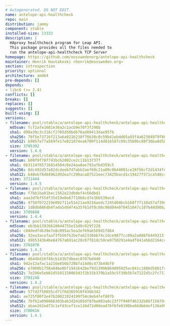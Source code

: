 ```yaml
---
# Autogenerated. DO NOT EDIT.
name: antelope-api-healthcheck
repo: main
distribution: jammy
component: stable
installed-size: 13333
description: |
  HAproxy healthcheck program for Leap API.
  This package provides all the files needed to
  run the antelope-api-healthcheck TCP Server
homepage: https://github.com/eosswedenorg/antelope-api-healthcheck
maintainer: Henrik Hautakoski <henrik@eossweden.org>
section: introspection
priority: optional
architecture: amd64
pre-depends: []
depends:
- libc6 (>= 2.4)
conflicts: []
breaks: []
replaces: []
suggests: []
built-using: []
versions:
- filename: pool/stable/a/antelope-api-healthcheck/antelope-api-healthcheck_1.4.6_amd64.deb
  md5sum: fcf2afe1681e36a2c1acb9e70f3f290b
  sha1: d99a39c3c316cf2785d50bdb76ad89413dae95fb
  sha256: 78f5e73716f213a6a921b238f78b30c0c59b41ebdd65a93f4a62304979f86942
  sha512: b9057e77a569fe17e021074ea6709f114d016587c09c3569bc80f36ba0d58305e2b22aa8ff5c0b013de5a54b904c87510624b30ed1b44eafe55dbeb7b63f67b1
  size: 3705392
  version: 1.4.6
- filename: pool/stable/a/antelope-api-healthcheck/antelope-api-healthcheck_1.4.5_amd64.deb
  md5sum: b09f9f78f743bcb2002ce2c11b13737f
  sha1: 6b3114f65716814504c8e24aa8ae793afbd359c5
  sha256: 0dc492d57a82dcdeeb7d7abb2aef69c21a00c0644001ce28f56cf2d1434fe6da
  sha512: b40eb78d64962d92ea7c290aca87521eec73425bacd1c19427f571ca548c445938b63454da44c307cd3fe8ceb3aec953a967be87fb9b7a11cdc2ee5b3ca5da92
  size: 3711444
  version: 1.4.5
- filename: pool/stable/a/antelope-api-healthcheck/antelope-api-healthcheck_1.4.4_amd64.deb
  md5sum: f7bb1ba01bec1562e23dbdef4c66dbd1
  sha1: aaa3d7bf55df35d19e0a67710b6cd7e36b539acd
  sha256: 4750f672219e092711e51e21ae9216aedc7245d04bcb168f77110a57af39ded0
  sha512: 1d8db886db4fada5dd4f4a35f61df8c08c98d04e070451047c107b4dd98b248197e6ba184ff50956f8d672e2f4b40a97972dd2c8d27db393bf52ea66eca41b65
  size: 3709688
  version: 1.4.4
- filename: pool/stable/a/antelope-api-healthcheck/antelope-api-healthcheck_1.4.3_amd64.deb
  md5sum: eb3bb13926610644755e15d0c029f220
  sha1: c04dedfdb39e7e8c095ac5ea3ef69ab569d1f864
  sha256: 32ea3acefaaf3fb56fb2be7a62336bb74c1dce9877cc89a2a086f6449215f1c2
  sha512: d9b5343b4be84767a691ac28c67f81dc59ce9750291e4adf841eb6d2164c487ea76fd502a8c833e607de999de943d41bf5353962d3d0e149a0f098d8e9e1d313
  size: 3701876
  version: 1.4.3
- filename: pool/stable/a/antelope-api-healthcheck/antelope-api-healthcheck_1.4.2_amd64.deb
  md5sum: d644bd16f48cb143b7dbeec0707bd440
  sha1: 942e13afac1a210e856b728b7a14d6c473b44bf0
  sha256: e7000b1758a04be0bf1941642be79d1399b864095925ac041c1886d5861fc147
  sha512: 7e296e5eb01d5581150065d1f2b31b379b1a59c5f39b5b7e7122d5c2fc71112cd34915ddc2f96d57ce8dd88daff14b133403795e208256e395ace0a0f87a8457
  size: 3701248
  version: 1.4.2
- filename: pool/stable/a/antelope-api-healthcheck/antelope-api-healthcheck_1.4.1_amd64.deb
  md5sum: 57fd2f50655cd71f6d365910f436b342
  sha1: ae725f00f2e47b20021924199f54c0eb4fef807b
  sha256: 76f62a096066303bab3d24105df87ba883a8c23f7f940f46232b86f15679468b
  sha512: abae262ed73c1efd3cef1ce116d72d90ead76f6fe9390be66db64ef136a99ff53648654117dc7c2e5ad40ba62960698ee8888c703d2a22af9dfc208a036f069f
  size: 3700616
  version: 1.4.1
---
```


